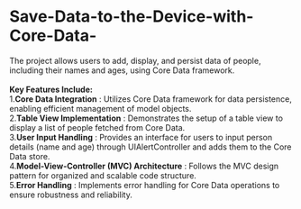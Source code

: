 # Save-Data-to-the-Device-with-Core-Data-
The project allows users to add, display, and persist data of people, including their names and ages, using Core Data framework.<br><br>
**Key Features Include:**<br>
1.**Core Data Integration** : Utilizes Core Data framework for data persistence, enabling efficient management of model objects.<br>
2.**Table View Implementation** : Demonstrates the setup of a table view to display a list of people fetched from Core Data.<br>
3.**User Input Handling** : Provides an interface for users to input person details (name and age) through UIAlertController and adds them to the Core Data store.<br>
4.**Model-View-Controller (MVC) Architecture** : Follows the MVC design pattern for organized and scalable code structure.<br>
5.**Error Handling** : Implements error handling for Core Data operations to ensure robustness and reliability.
